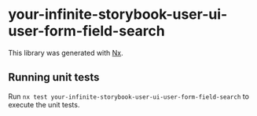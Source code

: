 # your-infinite-storybook-user-ui-user-form-field-search

This library was generated with [Nx](https://nx.dev).

## Running unit tests

Run `nx test your-infinite-storybook-user-ui-user-form-field-search` to execute the unit tests.
